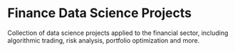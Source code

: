 # Finance Data Science Projects
Collection of data science projects applied to the financial sector, including algorithmic trading, risk analysis, portfolio optimization and more.
